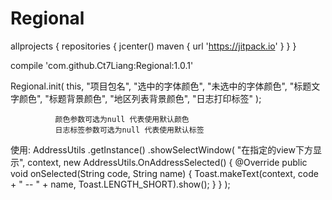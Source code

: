 # Regional

allprojects {
    repositories {
        jcenter()
        maven { url 'https://jitpack.io' }
    }
}

compile 'com.github.Ct7Liang:Regional:1.0.1'

Regional.init(
                this,
                "项目包名",
                "选中的字体颜色",
                "未选中的字体颜色",
                "标题文字颜色",
                "标题背景颜色",
                "地区列表背景颜色",
                "日志打印标签"
              );

              颜色参数可选为null 代表使用默认颜色
              日志标签参数可选为null 代表使用默认标签

使用:
AddressUtils
    .getInstance()
    .showSelectWindow(
        "在指定的view下方显示",
        context,
        new AddressUtils.OnAddressSelected() {
            @Override
            public void onSelected(String code, String name) {
                Toast.makeText(context, code + " -- " + name, Toast.LENGTH_SHORT).show();
            }
        }
    );
